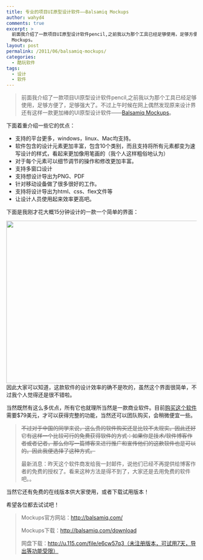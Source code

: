 ```yaml
---
title: 专业的项目UI原型设计软件——Balsamiq Mockups
author: wahyd4
comments: true
excerpt: >
  前面我介绍了一款项目UI原型设计软件pencil,之前我以为那个工具已经足够使用，足够方便了，足够强大了。不过上午时候在网上偶然发现原来设计界还有这样一款更加棒的UI原型设计软件——Balsamiq
  Mockups。
layout: post
permalink: /2011/06/balsamiq-mockups/
categories:
  - 酷玩软件
tags:
  - 设计
  - 软件
---
```

> 前面我介绍了一款项目UI原型设计软件pencil,之前我以为那个工具已经足够使用，足够方便了，足够强大了。不过上午时候在网上偶然发现原来设计界还有这样一款更加棒的UI原型设计软件——[Balsamiq Mockups][1]。

下面着重介绍一些它的优点：

*   支持的平台更多，windows，linux、Mac均支持。
*   软件包含的设计元素更加丰富，包含10个类别，而且支持将所有元素都变为速写设计的样式，看起来更加像用笔画的（我个人这样粗俗地认为）
*   对于每个元素可以细节调节的操作和修改更加丰富。
*   支持多窗口设计
*   支持想设计导出为PNG、PDF
*   针对移动设备做了很多很好的工作。
*   支持将设计导出为html、css、flex文件等
*   让设计人员使用起来效率更高吧。

下面是我刚才花大概15分钟设计的一款一个简单的界面：

[<img class="aligncenter size-full wp-image-1628" title="newMockup" src="/images/2011/06/newMockup.png" alt="" width="682" height="429" />][2]因此大家可以知道，这款软件的设计效率的确不是吹的，虽然这个界面很简单，不过我个人觉得还是很不错啦。

当然既然有这么多优点，所有它也就理所当然是一款商业软件。目前[购买这个软件][3]需要$79美元，才可以获得完整的功能，当然还可以团队购买，会稍微便宜一些。

> <del>不过对于中国的同学来说，这么贵的软件购买还是比较不太现实。因此还好它有这样一个比较可行的免费获得软件的方式：如果你是技术/软件博客作者或者记者，那么你写一篇博客来进行推广和宣传他们的这款软件也是可以的。因此我便选择了这种方式。</del>
> 
> 最新消息：昨天这个软件商发给我一封邮件，说他们已经不再提供给博客作者的免费的授权了。看来这种方法是得不到了，大家还是去用免费的软件吧。。

当然它还有免费的在线版本供大家使用，或者下载试用版本！

希望各位都去试试吧！

> Mockups官方网站：http://balsamiq.com/
> 
> Mockups下载：http://balsamiq.com/download
> 
> 网盘下载：http://u.115.com/file/e6cw57q3（未注册版本，可试用7天，导出等功能受限）

 [1]: http://balsamiq.com
 [2]: /images/2011/06/newMockup.png
 [3]: http://balsamiq.com/buy

